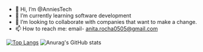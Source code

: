 - 👋 Hi, I’m @AnniesTech
- 🌱 I’m currently learning software development
- 💞️ I’m looking to collaborate with companies that want to make a change.
- 📫 How to reach me: email- anita.rocha0505@gmail.com

[![Top Langs](https://github-readme-stats.vercel.app/api/top-langs/?username=AnniesTech)](https://github.com/anuraghazra/github-readme-stats)
![Anurag's GitHub stats](https://github-readme-stats.vercel.app/api?username=AnniesTech&show_icons=true&theme=tokyonight)

<!---
AnniesTech/AnniesTech is a ✨ special ✨ repository because its `README.md` (this file) appears on your GitHub profile.
You can click the Preview link to take a look at your changes.
--->
